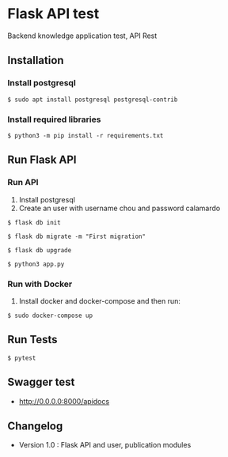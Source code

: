 # Flask API test

Backend knowledge application test, API Rest

## Installation
### Install postgresql
```
$ sudo apt install postgresql postgresql-contrib
```
### Install required libraries
```
$ python3 -m pip install -r requirements.txt
```

## Run Flask API

### Run API
1. Install postgresql
2. Create an user with username chou and password calamardo
```
$ flask db init

$ flask db migrate -m "First migration"

$ flask db upgrade

$ python3 app.py
```

### Run with Docker
1. Install docker and docker-compose and then run:
```
$ sudo docker-compose up
```
## Run Tests
```
$ pytest
```

## Swagger test
- http://0.0.0.0:8000/apidocs

## Changelog
- Version 1.0 : Flask API and user, publication modules